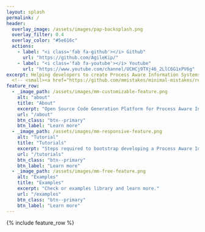 ```yaml
---
layout: splash
permalink: /
header:
  overlay_image: /assets/images/pap-backsplash.png
  overlay_filter: 0.4
  overlay_color: "#5e616c"
  actions:
    - label: "<i class='fab fa-github'></i> Github"
      url: "https://github.com/AgileKip/"
    - label: "<i class='fab fa-youtube'></i> Youtube"
      url: "https://www.youtube.com/channel/UCHCj9TXj46_2LlC6G1xPV6g"    
excerpt: Helping developers to create Process Aware Information Systems (PAIS)
  <!-- <small><a href="https://github.com/mmistakes/minimal-mistakes/releases/tag/4.17.2">Latest release v4.17.2</a></small> -->
feature_row:
  - _image_path: /assets/images/mm-customizable-feature.png
    alt: "about"
    title: "About"
    excerpt: "Open Source Code Generation Platform for Process Aware Information Systems."
    url: "/about"
    btn_class: "btn--primary"
    btn_label: "Learn more"
  - _image_path: /assets/images/mm-responsive-feature.png
    alt: "Tutorial"
    title: "Tutorials"
    excerpt: "Steps required to bootstrap developing a Process Aware Information System."
    url: "/tutorials"
    btn_class: "btn--primary"
    btn_label: "Learn more"
  - _image_path: /assets/images/mm-free-feature.png
    alt: "Examples"
    title: "Examples"
    excerpt: "Check or examples library and learn more."
    url: "/examples"
    btn_class: "btn--primary"
    btn_label: "Learn more"
---
```


{% include feature_row %}

<!--
## Sponsors:

[![OWSE](/assets/images/logo-owse.jpg)](http://www.owse.com.br)
-->
